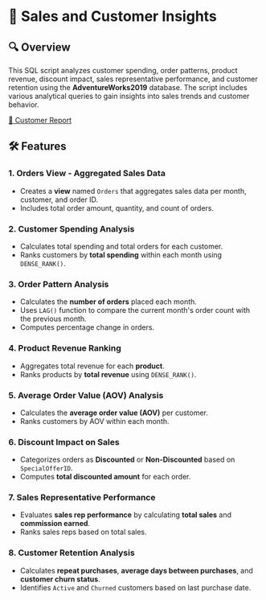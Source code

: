 # 💼 Sales and Customer Insights

## 🔍 Overview
This SQL script analyzes customer spending, order patterns, product revenue, discount impact, sales representative performance, and customer retention using the **AdventureWorks2019** database. The script includes various analytical queries to gain insights into sales trends and customer behavior.

[👥 Customer Report](https://github.com/sofoq/SQL_Sales_and_Customer_Insights/blob/main/Sales_and_Customer_Insights.sql
)





## 🛠️ Features
### 1. Orders View - Aggregated Sales Data
- Creates a **view** named `Orders` that aggregates sales data per month, customer, and order ID.
- Includes total order amount, quantity, and count of orders.

### 2. Customer Spending Analysis
- Calculates total spending and total orders for each customer.
- Ranks customers by **total spending** within each month using `DENSE_RANK()`.

### 3. Order Pattern Analysis
- Calculates the **number of orders** placed each month.
- Uses `LAG()` function to compare the current month's order count with the previous month.
- Computes percentage change in orders.

### 4. Product Revenue Ranking
- Aggregates total revenue for each **product**.
- Ranks products by **total revenue** using `DENSE_RANK()`.

### 5. Average Order Value (AOV) Analysis
- Calculates the **average order value (AOV)** per customer.
- Ranks customers by AOV within each month.

### 6. Discount Impact on Sales
- Categorizes orders as **Discounted** or **Non-Discounted** based on `SpecialOfferID`.
- Computes **total discounted amount** for each order.

### 7. Sales Representative Performance
- Evaluates **sales rep performance** by calculating **total sales** and **commission earned**.
- Ranks sales reps based on total sales.

### 8. Customer Retention Analysis
- Calculates **repeat purchases**, **average days between purchases**, and **customer churn status**.
- Identifies `Active` and `Churned` customers based on last purchase date.

